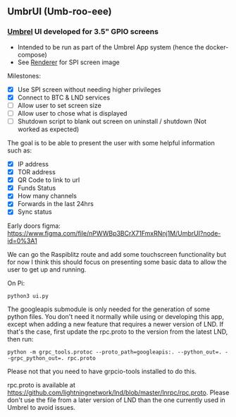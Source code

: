## UmbrUI (Umb-roo-eee)
### [Umbrel](https://github.com/getumbrel/umbrel) UI developed for 3.5" GPIO screens

- Intended to be run as part of the Umbrel App system (hence the docker-compose)
- See [Renderer](https://github.com/EddWills95/UmbrUI-Renderer) for SPI screen image

Milestones:
- [x] Use SPI screen without needing higher privileges
- [x] Connect to BTC & LND services
- [ ] Allow user to set screen size
- [ ] Allow user to chose what is displayed
- [ ] Shutdown script to blank out screen on uninstall / shutdown (Not worked as expected)

The goal is to be able to present the user with some helpful information such as: 
- [x] IP address 
- [x] TOR address 
- [x] QR Code to link to url
- [x] Funds Status
- [x] How many channels
- [x] Forwards in the last 24hrs
- [x] Sync status

Early doors figma: https://www.figma.com/file/nPWWBp3BCrX71FmxRNnj1M/UmbrUI?node-id=0%3A1

We can go the Raspiblitz route and add some touchscreen functionality but for now I think this should focus on presenting some basic data to allow the user to get up and running.

On Pi:
```
python3 ui.py
```

The googleapis submodule is only needed for the generation of some python files.
You don't need it normally while using or developing this app, except when adding a new feature that requires a newer version of LND.
If that's the case, first update the rpc.proto to the version from the latest LND, then run:
```
python -m grpc_tools.protoc --proto_path=googleapis:. --python_out=. --grpc_python_out=. rpc.proto
```

Please not that you need to have grpcio-tools installed to do this.

rpc.proto is available at https://github.com/lightningnetwork/lnd/blob/master/lnrpc/rpc.proto.
Please don't use the file from a later version of LND than the one currently used in Umbrel to avoid issues.
